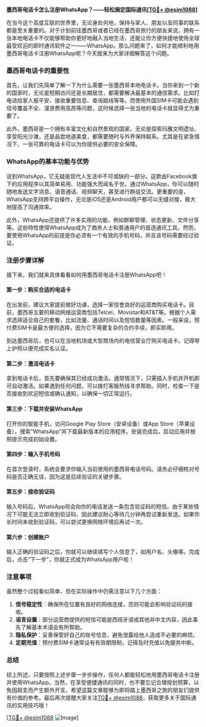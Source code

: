**墨西哥电话卡怎么注册WhatsApp？——轻松搞定国际通讯[[TG💪+ @esim1088](https://t.me/s/esim1088)]**

在当今这个高度互联的世界里，无论身处何地，保持与家人、朋友以及同事的联系都是至关重要的。对于计划前往墨西哥或者已经在墨西哥旅行的朋友来说，拥有一张本地电话卡不仅能够帮助你更好地融入当地生活，还能让你方便快捷地使用全球最受欢迎的即时通讯软件之一——WhatsApp。那么问题来了，如何才能顺利地用墨西哥电话卡注册WhatsApp呢？今天就来为大家详细解答这个问题。

### 墨西哥电话卡的重要性

首先，让我们先简单了解一下为什么需要一张墨西哥本地电话卡。当你来到一个新的国家时，无论是短期访问还是长期居住，都需要解决最基本的通信需求。比如打电话给家人报平安、接收重要信息、查询路线等等。而使用外国SIM卡可能会遇到信号覆盖不全、漫游费用高昂等问题，这时候选择一张当地的电话卡就显得尤为重要了。

此外，墨西哥是一个拥有丰富文化和自然景观的国家，无论是探索玛雅文明遗址、享受阳光沙滩，还是品尝地道美食，都需要随时与外界保持联系。尤其是在紧急情况下，一张可靠的电话卡可以为你提供必要的安全保障。

### WhatsApp的基本功能与优势

说到WhatsApp，它无疑是现代人生活中不可或缺的一部分。这款由Facebook旗下的应用程序以其简单易用、功能强大而闻名于世。通过WhatsApp，你可以随时随地发送文字消息、语音通话、视频聊天，甚至进行群组交流。更重要的是，WhatsApp支持跨平台操作，无论是iOS还是Android用户都可以无缝对接，极大地提高了沟通效率。

此外，WhatsApp还提供了许多实用的功能，例如群聊管理、状态更新、文件分享等。这些特性使得WhatsApp成为了商务人士和普通用户的首选通讯工具。然而，要使用WhatsApp的前提是你必须有一个有效的手机号码，并且该号码需要经过验证。

### 注册步骤详解

接下来，我们就来具体看看如何用墨西哥电话卡注册WhatsApp吧！

#### 第一步：购买合适的电话卡
在出发前，建议大家提前做好功课，选择一家信誉良好的运营商购买电话卡。目前，墨西哥主要的移动网络运营商包括Telcel、Movistar和AT&T等。根据个人需求选择适合自己的套餐，比如流量、通话时间以及短信数量等因素。一般来说，预付费SIM卡是最方便的选择，因为它不需要复杂的合约手续，即买即用。

到达墨西哥后，也可以在当地机场或大型商场内的电信营业厅购买电话卡。记得带上护照以便完成实名认证。

#### 第二步：激活电话卡
拿到电话卡后，首先要确保其已经成功激活。通常情况下，只需插入手机并开机即可自动激活。如果遇到任何问题，可以拨打客服热线寻求帮助。同时，检查一下是否接收到欢迎短信或确认通知，以确保一切正常运行。

#### 第三步：下载并安装WhatsApp
打开你的智能手机，访问Google Play Store（安卓设备）或App Store（苹果设备），搜索“WhatsApp”并下载最新版本的应用程序。安装完成后，启动应用并按照提示完成初始设置。

#### 第四步：输入手机号码
在首次登录时，系统会要求你输入当前使用的墨西哥电话号码。请务必仔细核对号码是否正确无误，因为这是后续验证的关键步骤。

#### 第五步：接收验证码
输入号码后，WhatsApp将会向你的电话发送一条包含验证码的短信。由于某些情况下可能无法立即收到验证码，因此建议耐心等待几分钟再尝试重新发送。如果你长时间未收到验证码，可以尝试更换网络环境后再试一次。

#### 第六步：创建账户
输入正确的验证码之后，你就可以继续填写个人信息了，如用户名、头像等。完成后，点击“下一步”，你就正式成为WhatsApp用户啦！

### 注意事项

虽然整个过程看似简单，但在实际操作中仍需注意以下几个方面：

1. **信号稳定性**：确保所在位置有良好的网络连接，否则可能会影响验证码的接收。
2. **语言设置**：部分运营商提供的短信可能是西班牙语或其他非中文内容，因此事先了解基本术语会有所帮助。
3. **隐私保护**：妥善保管好自己的账号信息，避免泄露给他人造成不必要的麻烦。
4. **定期充值**：预付费SIM卡通常设有有效期限制，记得及时充值以免服务中断。

### 总结

综上所述，只要按照上述步骤一步步操作，任何人都能轻松地用墨西哥电话卡注册并使用WhatsApp。当然，在享受便捷通讯的同时，也不要忘记合理规划预算，以免因超支而产生额外开支。希望这篇文章能够为即将踏上墨西哥之旅的朋友们提供有价值的参考。最后再次提醒大家关注[TG💪+ @esim1088](https://t.me/s/esim1088)，获取更多关于国际通讯的实用技巧哦！

[[TG💪+ @esim1088](https://t.me/s/esim1088) ![Image](https://i.postimg.cc/4NQfJmqS/Snipaste-2025-05-13-00-14-12.png)]